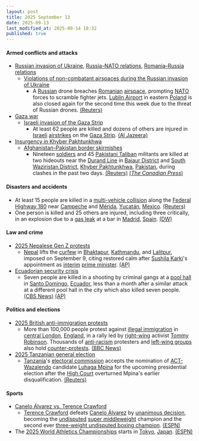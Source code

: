 ```yaml
---
layout: post
title: 2025 September 13
date: 2025-09-13
last_modified_at: 2025-09-14 18:32
published: true
---
```



#### Armed conflicts and attacks

* [Russian invasion of Ukraine](https://en.wikipedia.org/wiki/Russian_invasion_of_Ukraine "Russian invasion of Ukraine"), [Russia–NATO relations](https://en.wikipedia.org/wiki/Russia%E2%80%93NATO_relations "Russia–NATO relations"), [Romania–Russia relations](https://en.wikipedia.org/wiki/Romania%E2%80%93Russia_relations "Romania–Russia relations")
  * [Violations of non-combatant airspaces during the Russian invasion of Ukraine](https://en.wikipedia.org/wiki/Violations_of_non-combatant_airspaces_during_the_Russian_invasion_of_Ukraine "Violations of non-combatant airspaces during the Russian invasion of Ukraine")
    * A [Russian](https://en.wikipedia.org/wiki/Russian_Armed_Forces "Russian Armed Forces") drone breaches [Romanian](https://en.wikipedia.org/wiki/Romania "Romania") [airspace](https://en.wikipedia.org/wiki/Airspace "Airspace"), prompting [NATO](https://en.wikipedia.org/wiki/NATO "NATO") forces to scramble fighter jets. [Lublin Airport](https://en.wikipedia.org/wiki/Lublin_Airport "Lublin Airport") in eastern [Poland](https://en.wikipedia.org/wiki/Poland "Poland") is also closed again for the second time this week due to the threat of Russian drones. [(Reuters)](https://www.reuters.com/world/drone-breaches-romanian-airspace-during-russian-attack-neighbouring-ukraine-2025-09-13/)
* [Gaza war](https://en.wikipedia.org/wiki/Gaza_war "Gaza war")
  * [Israeli invasion of the Gaza Strip](https://en.wikipedia.org/wiki/Israeli_invasion_of_the_Gaza_Strip "Israeli invasion of the Gaza Strip")
    * At least 62 people are killed and dozens of others are injured in [Israeli](https://en.wikipedia.org/wiki/Israel "Israel") [airstrikes](https://en.wikipedia.org/wiki/Airstrike "Airstrike") on the [Gaza Strip](https://en.wikipedia.org/wiki/Gaza_Strip "Gaza Strip"). [(Al Jazeera)](https://www.aljazeera.com/news/liveblog/2025/9/13/live-school-sheltering-displaced-palestinians-hit-by-israeli-strike)
* [Insurgency in Khyber Pakhtunkhwa](https://en.wikipedia.org/wiki/Insurgency_in_Khyber_Pakhtunkhwa "Insurgency in Khyber Pakhtunkhwa")
  * [Afghanistan–Pakistan border skirmishes](https://en.wikipedia.org/wiki/Afghanistan%E2%80%93Pakistan_clashes_%282024%E2%80%93present%29 "Afghanistan–Pakistan clashes (2024–present)")
    * Nineteen [soldiers](https://en.wikipedia.org/wiki/Pakistan_Army "Pakistan Army") and 45 [Pakistani Taliban](https://en.wikipedia.org/wiki/Pakistani_Taliban "Pakistani Taliban") militants are killed at two hideouts near the [Durand Line](https://en.wikipedia.org/wiki/Durand_Line "Durand Line") in [Bajaur District](https://en.wikipedia.org/wiki/Bajaur_District "Bajaur District") and [South Waziristan District](https://en.wikipedia.org/wiki/South_Waziristan_District "South Waziristan District"), [Khyber Pakhtunkhwa](https://en.wikipedia.org/wiki/Khyber_Pakhtunkhwa "Khyber Pakhtunkhwa"), [Pakistan](https://en.wikipedia.org/wiki/Pakistan "Pakistan"), during clashes in the past two days. [(Reuters)](https://www.reuters.com/world/asia-pacific/nineteen-pakistan-soldiers-killed-clashes-northwest-military-says-2025-09-13/) [(*The Canadian Press*)](https://www.msn.com/en-ca/news/world/pakistani-army-says-clashes-near-the-afghan-border-killed-12-soldiers-and-35-militants/ar-AA1MtaqL?ocid=winp1taskbar&cvid=c4b41ec429f74ae9a4fa6d180b6d0e24&ei=29)

#### Disasters and accidents

* At least 15 people are killed in a [multi-vehicle collision](https://en.wikipedia.org/wiki/Multi-vehicle_collision "Multi-vehicle collision") along the [Federal Highway 180](https://en.wikipedia.org/wiki/Mexican_Federal_Highway_180 "Mexican Federal Highway 180") near [Campeche](https://en.wikipedia.org/wiki/Campeche_%28city%29 "Campeche (city)") and [Mérida](https://en.wikipedia.org/wiki/M%C3%A9rida%2C_Yucat%C3%A1n "Mérida, Yucatán"), [Yucatán](https://en.wikipedia.org/wiki/Yucat%C3%A1n "Yucatán"), [Mexico](https://en.wikipedia.org/wiki/Mexico "Mexico"). [(Reuters)](https://www.reuters.com/world/americas/fiery-accident-leaves-15-dead-mexicos-yucatan-peninsula-2025-09-14/)
* One person is killed and 25 others are injured, including three critically, in an explosion due to a [gas leak](https://en.wikipedia.org/wiki/Gas_leak "Gas leak") at a bar in [Madrid](https://en.wikipedia.org/wiki/Madrid "Madrid"), [Spain](https://en.wikipedia.org/wiki/Spain "Spain"). [(DW)](https://www.dw.com/en/spain-one-killed-dozens-injured-in-madrid-bar-explosion/a-73986273)

#### Law and crime

* [2025 Nepalese Gen Z protests](https://en.wikipedia.org/wiki/2025_Nepalese_Gen_Z_protests "2025 Nepalese Gen Z protests")
  * [Nepal](https://en.wikipedia.org/wiki/Nepal "Nepal") lifts the [curfew](https://en.wikipedia.org/wiki/Curfew "Curfew") in [Bhaktapur](https://en.wikipedia.org/wiki/Bhaktapur "Bhaktapur"), [Kathmandu](https://en.wikipedia.org/wiki/Kathmandu "Kathmandu"), and [Lalitpur](https://en.wikipedia.org/wiki/Lalitpur%2C_Nepal "Lalitpur, Nepal"), imposed on September 9, citing restored calm after [Sushila Karki](https://en.wikipedia.org/wiki/Sushila_Karki "Sushila Karki")'s appointment as [interim](https://en.wikipedia.org/wiki/Interim_government_of_Sushila_Karki "Interim government of Sushila Karki") [prime minister](https://en.wikipedia.org/wiki/Prime_Minister_of_Nepal "Prime Minister of Nepal"). [(AP)](https://apnews.com/article/nepal-protests-curfew-sushila-karki-9b315d03aa5adb18cba1f28b11da4dc5)
* [Ecuadorian security crisis](https://en.wikipedia.org/wiki/Ecuadorian_security_crisis "Ecuadorian security crisis")
  * Seven people are killed in a shooting by criminal gangs at a [pool hall](https://en.wikipedia.org/wiki/Pool_hall "Pool hall") in [Santo Domingo](https://en.wikipedia.org/wiki/Santo_Domingo%2C_Ecuador "Santo Domingo, Ecuador"), [Ecuador](https://en.wikipedia.org/wiki/Ecuador "Ecuador"), less than a month after a similar attack at a different pool hall in the city which also killed seven people. [(CBS News)](https://www.cbsnews.com/news/pool-hall-mass-shooting-ecuador-deaths-latest-massacre/) [(AP)](https://apnews.com/article/ecuador-violence-gangs-shooting-pool-hall-d5aeb150ee5471368085d5d3b701ae0e)

#### Politics and elections

* [2025 British anti-immigration protests](https://en.wikipedia.org/wiki/2025_British_anti-immigration_protests "2025 British anti-immigration protests")
  * More than 100,000 people protest against [illegal immigration](https://en.wikipedia.org/wiki/Illegal_immigration "Illegal immigration") in [central London](https://en.wikipedia.org/wiki/Central_London "Central London"), [England](https://en.wikipedia.org/wiki/England "England"), in a rally led by [right-wing](https://en.wikipedia.org/wiki/Right-wing_politics "Right-wing politics") activist [Tommy Robinson](https://en.wikipedia.org/wiki/Tommy_Robinson "Tommy Robinson"). Thousands of [anti-racism](https://en.wikipedia.org/wiki/Anti-racism "Anti-racism") protesters and [left-wing groups](https://en.wikipedia.org/wiki/Left-wing_politics "Left-wing politics") also hold [counter-protests](https://en.wikipedia.org/wiki/Counter-protest "Counter-protest"). [(BBC News)](https://www.bbc.co.uk/news/articles/cwydezxl0xlo)
* [2025 Tanzanian general election](https://en.wikipedia.org/wiki/2025_Tanzanian_general_election "2025 Tanzanian general election")
  * [Tanzania](https://en.wikipedia.org/wiki/Tanzania "Tanzania")'s [electoral commission](https://en.wikipedia.org/wiki/National_Electoral_Commission_%28Tanzania%29 "National Electoral Commission (Tanzania)") accepts the nomination of [ACT-Wazalendo](https://en.wikipedia.org/wiki/ACT-Wazalendo "ACT-Wazalendo") candidate [Luhaga Mpina](https://en.wikipedia.org/wiki/Luhaga_Mpina "Luhaga Mpina") for the upcoming presidential election after the [High Court](https://en.wikipedia.org/wiki/High_Court_of_Tanzania "High Court of Tanzania") overturned Mpina's earlier disqualification. [(Reuters)](https://www.reuters.com/world/africa/opposition-candidate-mpina-cleared-contest-tanzania-presidential-election-2025-09-13/)

#### Sports

* [Canelo Álvarez vs. Terence Crawford](https://en.wikipedia.org/wiki/Canelo_%C3%81lvarez_vs._Terence_Crawford "Canelo Álvarez vs. Terence Crawford")
  * [Terence Crawford](https://en.wikipedia.org/wiki/Terence_Crawford "Terence Crawford") defeats [Canelo Álvarez](https://en.wikipedia.org/wiki/Canelo_%C3%81lvarez "Canelo Álvarez") by [unanimous decision](https://en.wikipedia.org/wiki/Unanimous_decision "Unanimous decision"), becoming the [undisputed](https://en.wikipedia.org/wiki/Undisputed_championship_%28boxing%29 "Undisputed championship (boxing)")  [super middleweight](https://en.wikipedia.org/wiki/Super_middleweight "Super middleweight") champion and the second ever [three-weight undisputed boxing champion](https://en.wikipedia.org/wiki/List_of_undisputed_world_boxing_champions#List_of_champions_in_multiple_weight_classes "List of undisputed world boxing champions"). [(ESPN)](https://www.espn.com/boxing/story/_/id/46224012/canelo-alvarez-terence-crawford-live-updates-boxing-results-round-round-analysis)
* The [2025 World Athletics Championships](https://en.wikipedia.org/wiki/2025_World_Athletics_Championships "2025 World Athletics Championships") starts in [Tokyo](https://en.wikipedia.org/wiki/Tokyo "Tokyo"), [Japan](https://en.wikipedia.org/wiki/Japan "Japan"). [(ESPN)](https://www.espn.com/olympics/story/_/id/46140438/world-athletics-championships-2025-tokyo-japan-how-watch-australia-gout-gout-nina-kennedy-medals)
